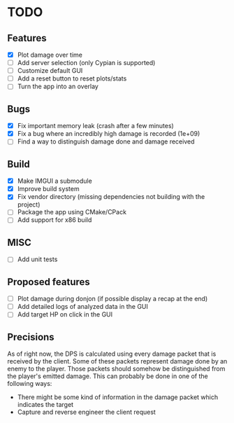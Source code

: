 # TODO

## Features

- [x] Plot damage over time
- [ ] Add server selection (only Cypian is supported)
- [ ] Customize default GUI
- [ ] Add a reset button to reset plots/stats
- [ ] Turn the app into an overlay

## Bugs

- [x] Fix important memory leak (crash after a few minutes)
- [x] Fix a bug where an incredibly high damage is recorded (1e+09)
- [ ] Find a way to distinguish damage done and damage received

## Build

- [x] Make IMGUI a submodule
- [x] Improve build system
- [x] Fix vendor directory (missing dependencies not building with the project)
- [ ] Package the app using CMake/CPack
- [ ] Add support for x86 build

## MISC

- [ ] Add unit tests

## Proposed features

- [ ] Plot damage during donjon (if possible display a recap at the end)
- [ ] Add detailed logs of analyzed data in the GUI
- [ ] Add target HP on click in the GUI

## Precisions

As of right now, the DPS is calculated using every damage packet that is received by the client. Some of these packets represent damage done by an enemy to the player. Those packets should somehow be distinguished from the player's emitted damage. This can probably be done in one of the following ways:

- There might be some kind of information in the damage packet which indicates the target
- Capture and reverse engineer the client request
